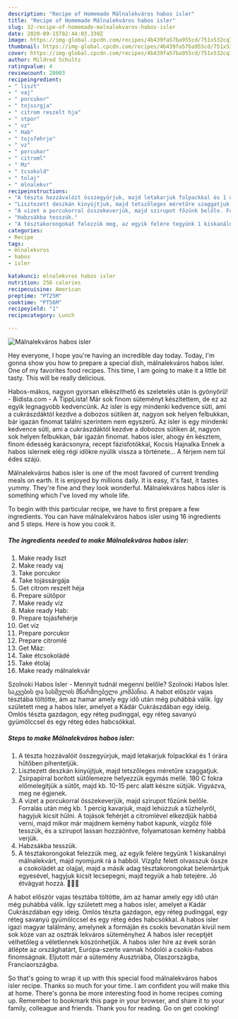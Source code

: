 ```yaml
---
description: "Recipe of Homemade Málnalekváros habos isler"
title: "Recipe of Homemade Málnalekváros habos isler"
slug: 32-recipe-of-homemade-malnalekvaros-habos-isler
date: 2020-09-15T02:44:03.339Z
image: https://img-global.cpcdn.com/recipes/4b439fa57ba955cd/751x532cq70/malnalekvaros-habos-isler-recept-foto.jpg
thumbnail: https://img-global.cpcdn.com/recipes/4b439fa57ba955cd/751x532cq70/malnalekvaros-habos-isler-recept-foto.jpg
cover: https://img-global.cpcdn.com/recipes/4b439fa57ba955cd/751x532cq70/malnalekvaros-habos-isler-recept-foto.jpg
author: Mildred Schultz
ratingvalue: 4
reviewcount: 28003
recipeingredient:
- " liszt"
- " vaj"
- " porcukor"
- " tojssrgja"
- " citrom reszelt hja"
- " stpor"
- " vz"
- " Hab"
- " tojsfehrje"
- " vz"
- " porcukor"
- " citroml"
- " Mz"
- " tcsokold"
- " tolaj"
- " mlnalekvr"
recipeinstructions:
- "A tészta hozzávalóit összegyúrjuk, majd letakarjuk folpackkal és 1 órára hűtőben pihentetjük."
- "Lisztezett deszkán kinyújtjuk, majd tetszőleges méretűre szaggatjuk. Zsírpapírral borított sütőlemezre helyezzük egymás mellé. 180 C fokra előmelegítjük a sütőt, majd kb. 10-15 perc alatt készre sütjük. Vigyázva, meg ne égjenek."
- "A vizet a porcukorral összekeverjük, majd szirupot főzünk belőle. Forralás után még kb. 1 percig kavarjuk, majd lehúzzuk a tűzhelyről, hagyjuk kicsit hűlni. A tojások fehérjét a citromlével elkezdjük habbá verni, majd mikor már majdnem kemény habot kapunk, vízgőz fölé tesszük, és a szirupot lassan hozzáöntve, folyamatosan kemény habbá verjük."
- "Habzsákba tesszük."
- "A tésztakorongokat felezzük meg, az egyik felére tegyünk 1 kiskanálnyi málnalekvárt, majd nyomjunk rá a habból. Vízgőz felett olvasszuk össze a csokoládét az olajjal, majd a másik adag tésztakorongokat belemártjuk egyesével, hagyjuk kicsit lecsepegni, majd tegyük a hab tetejére. Jó étvágyat hozzá. 👩🏼‍🍳"
categories:
- Recipe
tags:
- mlnalekvros
- habos
- isler

katakunci: mlnalekvros habos isler 
nutrition: 256 calories
recipecuisine: American
preptime: "PT25M"
cooktime: "PT56M"
recipeyield: "1"
recipecategory: Lunch

---
```



![Málnalekváros habos isler](https://img-global.cpcdn.com/recipes/4b439fa57ba955cd/751x532cq70/malnalekvaros-habos-isler-recept-foto.jpg)

Hey everyone, I hope you're having an incredible day today. Today, I'm gonna show you how to prepare a special dish, málnalekváros habos isler. One of my favorites food recipes. This time, I am going to make it a little bit tasty. This will be really delicious.

Habos-mákos, nagyon gyorsan elkészíthető és szeletelés után is gyönyörű! - Bidista.com - A TippLista! Már sok finom süteményt készítettem, de ez az egyik legnagyobb kedvencünk. Az isler is egy mindenki kedvence süti, ami a cukrászdáktól kezdve a dobozos sütiken át, nagyon sok helyen felbukkan, bár igazán finomat találni szerintem nem egyszerű. Az isler is egy mindenki kedvence süti, ami a cukrászdáktól kezdve a dobozos sütiken át, nagyon sok helyen felbukkan, bár igazán finomat. habos isler, ahogy én késztem, finom édesség karácsonyra, recept fázisfotókkal, Kocsis Hajnalka Ennek a habos islernek elég régi időkre nyúlik vissza a története… A férjem nem túl édes szájú.

Málnalekváros habos isler is one of the most favored of current trending meals on earth. It is enjoyed by millions daily. It is easy, it's fast, it tastes yummy. They're fine and they look wonderful. Málnalekváros habos isler is something which I've loved my whole life.


To begin with this particular recipe, we have to first prepare a few ingredients. You can have málnalekváros habos isler using 16 ingredients and 5 steps. Here is how you cook it.

<!--inarticleads1-->

##### The ingredients needed to make Málnalekváros habos isler:

1. Make ready  liszt
1. Make ready  vaj
1. Take  porcukor
1. Take  tojássárgája
1. Get  citrom reszelt héja
1. Prepare  sütőpor
1. Make ready  víz
1. Make ready  Hab:
1. Prepare  tojásfehérje
1. Get  víz
1. Prepare  porcukor
1. Prepare  citromlé
1. Get  Máz:
1. Take  étcsokoládé
1. Take  étolaj
1. Make ready  málnalekvár


Szolnoki Habos Isler - Mennyit tudnál megenni belőle? Szolnoki Habos Isler. საკვების და სასმელის მწარმოებელი კომპანია. A habot először vajas tésztába töltötte, ám az hamar amely egy idő után még puhábbá válik. Így született meg a habos isler, amelyet a Kádár Cukrászdában egy ideig. Omlós tészta gazdagon, egy réteg pudinggal, egy réteg savanyú gyümölccsel és egy réteg édes habcsókkal. 

<!--inarticleads2-->

##### Steps to make Málnalekváros habos isler:

1. A tészta hozzávalóit összegyúrjuk, majd letakarjuk folpackkal és 1 órára hűtőben pihentetjük.
1. Lisztezett deszkán kinyújtjuk, majd tetszőleges méretűre szaggatjuk. Zsírpapírral borított sütőlemezre helyezzük egymás mellé. 180 C fokra előmelegítjük a sütőt, majd kb. 10-15 perc alatt készre sütjük. Vigyázva, meg ne égjenek.
1. A vizet a porcukorral összekeverjük, majd szirupot főzünk belőle. Forralás után még kb. 1 percig kavarjuk, majd lehúzzuk a tűzhelyről, hagyjuk kicsit hűlni. A tojások fehérjét a citromlével elkezdjük habbá verni, majd mikor már majdnem kemény habot kapunk, vízgőz fölé tesszük, és a szirupot lassan hozzáöntve, folyamatosan kemény habbá verjük.
1. Habzsákba tesszük.
1. A tésztakorongokat felezzük meg, az egyik felére tegyünk 1 kiskanálnyi málnalekvárt, majd nyomjunk rá a habból. Vízgőz felett olvasszuk össze a csokoládét az olajjal, majd a másik adag tésztakorongokat belemártjuk egyesével, hagyjuk kicsit lecsepegni, majd tegyük a hab tetejére. Jó étvágyat hozzá. 👩🏼‍🍳


A habot először vajas tésztába töltötte, ám az hamar amely egy idő után még puhábbá válik. Így született meg a habos isler, amelyet a Kádár Cukrászdában egy ideig. Omlós tészta gazdagon, egy réteg pudinggal, egy réteg savanyú gyümölccsel és egy réteg édes habcsókkal. A habos isler igazi magyar találmány, amelynek a formáján és csokis bevonatán kívül nem sok köze van az osztrák lekváros süteményhez A habos isler receptjét vélhetőleg a véletlennek köszönhetjük. A habos isler híre az évek során átlépte az országhatárt, Európa-szerte vannak hódolói a csokis-habos finomságnak. Eljutott már a sütemény Ausztriába, Olaszországba, Franciaországba. 

So that's going to wrap it up with this special food málnalekváros habos isler recipe. Thanks so much for your time. I am confident you will make this at home. There's gonna be more interesting food in home recipes coming up. Remember to bookmark this page in your browser, and share it to your family, colleague and friends. Thank you for reading. Go on get cooking!
